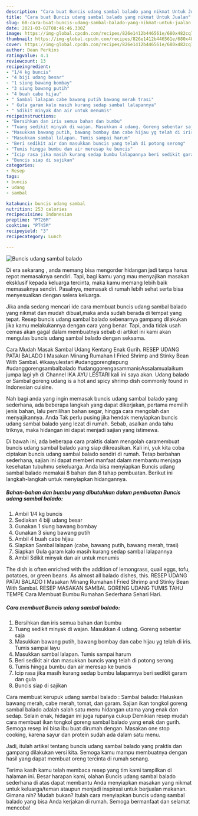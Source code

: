 ```yaml
---
description: "Cara buat Buncis udang sambal balado yang nikmat Untuk Jualan"
title: "Cara buat Buncis udang sambal balado yang nikmat Untuk Jualan"
slug: 68-cara-buat-buncis-udang-sambal-balado-yang-nikmat-untuk-jualan
date: 2021-03-02T08:46:46.330Z
image: https://img-global.cpcdn.com/recipes/826e1412b446561e/680x482cq70/buncis-udang-sambal-balado-foto-resep-utama.jpg
thumbnail: https://img-global.cpcdn.com/recipes/826e1412b446561e/680x482cq70/buncis-udang-sambal-balado-foto-resep-utama.jpg
cover: https://img-global.cpcdn.com/recipes/826e1412b446561e/680x482cq70/buncis-udang-sambal-balado-foto-resep-utama.jpg
author: Dean Perkins
ratingvalue: 4.1
reviewcount: 13
recipeingredient:
- "1/4 kg buncis"
- "4 biji udang besar"
- "1 siung bawang bombay"
- "3 siung bawang putih"
- "4 buah cabe hijau"
- " Sambal lalapan cabe bawang putih bawang merah trasi"
- " Gula garam kalo masih kurang sedap sambal lalapannya"
- " Sdikit minyak dan air untuk menumis"
recipeinstructions:
- "Bersihkan dan iris semua bahan dan bumbu"
- "Tuang sedikit minyak di wajan. Masukkan 4 udang. Goreng sebentar saja"
- "Masukkan bawang putih, bawang bombay dan cabe hijau yg telah di iris. Tumis sampai layu"
- "Masukkan sambal lalapan. Tumis sampai harum"
- "Beri sedikit air dan masukkan buncis yang telah di potong serong"
- "Tumis hingga bumbu dan air meresap ke buncis"
- "Icip rasa jika masih kurang sedap bumbu lalapannya beri sedikit garam dan gula"
- "Buncis siap di sajikan"
categories:
- Resep
tags:
- buncis
- udang
- sambal

katakunci: buncis udang sambal 
nutrition: 253 calories
recipecuisine: Indonesian
preptime: "PT26M"
cooktime: "PT45M"
recipeyield: "3"
recipecategory: Lunch

---
```



![Buncis udang sambal balado](https://img-global.cpcdn.com/recipes/826e1412b446561e/680x482cq70/buncis-udang-sambal-balado-foto-resep-utama.jpg)

Di era  sekarang , anda memang bisa mengorder hidangan jadi tanpa harus repot memasaknya sendiri. Tapi, bagi kamu yang mau menyajikan masakan eksklusif kepada keluarga tercinta, maka kamu memang lebih baik memasaknya sendiri. Pasalnya, memasak di rumah lebih sehat serta bisa menyesuaikan dengan selera keluarga.

Jika anda sedang mencari ide cara membuat buncis udang sambal balado yang nikmat dan mudah dibuat,maka anda sudah berada di tempat yang tepat. Resep buncis udang sambal balado  sebenarnya gampang dilakukan jika kamu melakukannya dengan cara yang benar. Tapi, anda tidak usah cemas akan gagal dalam membuatnya 
sebab di artikel ini kami akan mengulas buncis udang sambal balado dengan seksama.  

Cara Mudah Masak Sambal Udang Kentang Enak Gurih. RESEP UDANG PATAI BALADO I Masakan Minang Rumahan I Fried Shrimp and Stinky Bean With Sambal. #ikaayulestari #udanggorengtepung #udanggorengsambalbalado #udanggorengasammanisAssalamualaikum jumpa lagi yh di Channel IKA AYU LESTARI kali ini saya akan. Udang balado or Sambal goreng udang is a hot and spicy shrimp dish commonly found in Indonesian cuisine.

Nah bagi anda yang ingin memasak buncis udang sambal balado yang sederhana, ada beberapa langkah yang dapat dikerjakan, pertama memilih jenis bahan, lalu pemilihan bahan segar, hingga cara mengolah dan menyajikannya. Anda Tak perlu pusing jika hendak menyiapkan buncis udang sambal balado yang lezat di rumah. Sebab, asalkan anda  tahu triknya, maka hidangan ini dapat menjadi sajian yang istimewa.

Di bawah ini, ada beberapa cara praktis  dalam mengolah caramembuat buncis udang sambal balado yang siap dikreasikan. Kali ini, yuk kita coba ciptakan buncis udang sambal balado sendiri di rumah. Tetap berbahan sederhana, sajian ini dapat memberi manfaat dalam membantu menjaga kesehatan tubuhmu sekeluarga. Anda bisa menyiapkan Buncis udang sambal balado memakai 8 bahan dan 8 tahap pembuatan. Berikut ini langkah-langkah untuk menyiapkan hidangannya.

<!--inarticleads1-->

##### Bahan-bahan dan bumbu yang dibutuhkan dalam pembuatan Buncis udang sambal balado:

1. Ambil 1/4 kg buncis
1. Sediakan 4 biji udang besar
1. Gunakan 1 siung bawang bombay
1. Gunakan 3 siung bawang putih
1. Ambil 4 buah cabe hijau
1. Siapkan  Sambal lalapan (cabe, bawang putih, bawang merah, trasi)
1. Siapkan  Gula garam kalo masih kurang sedap sambal lalapannya
1. Ambil  Sdikit minyak dan air untuk menumis


The dish is often enriched with the addition of lemongrass, quail eggs, tofu, potatoes, or green beans. As almost all balado dishes, this. RESEP UDANG PATAI BALADO I Masakan Minang Rumahan I Fried Shrimp and Stinky Bean With Sambal. RESEP MASAKAN SAMBAL GORENG UDANG TUMIS TAHU TEMPE Cara Membuat Bumbu Rumahan Sederhana Sehari Hari. 

<!--inarticleads2-->

##### Cara membuat Buncis udang sambal balado:

1. Bersihkan dan iris semua bahan dan bumbu
1. Tuang sedikit minyak di wajan. Masukkan 4 udang. Goreng sebentar saja
1. Masukkan bawang putih, bawang bombay dan cabe hijau yg telah di iris. Tumis sampai layu
1. Masukkan sambal lalapan. Tumis sampai harum
1. Beri sedikit air dan masukkan buncis yang telah di potong serong
1. Tumis hingga bumbu dan air meresap ke buncis
1. Icip rasa jika masih kurang sedap bumbu lalapannya beri sedikit garam dan gula
1. Buncis siap di sajikan


Cara membuat kerupuk udang sambal balado : Sambal balado: Haluskan bawang merah, cabe merah, tomat, dan garam. Sajian ikan tongkol goreng sambal balado adalah salah satu menu hidangan utama yang enak dan sedap. Selain enak, hidagan ini juga rupanya cukup Demikian resep mudah cara membuat ikan tongkol goreng sambal balado yang enak dan gurih. Semoga resep ini bisa ibu buat dirumah dengan. Masakan one stop cooking, karena sayur dan protein sudah ada dalam satu menu. 

Jadi, itulah artikel tentang  buncis udang sambal balado  yang praktis dan gampang dilakukan versi kita. Semoga kamu mampu membuatnya dengan hasil yang dapat membuat oreng tercinta di rumah senang. 

Terima kasih kamu telah membaca resep yang tim kami tampilkan di halaman ini. Besar harapan kami, olahan  Buncis udang sambal balado sederhana di atas dapat membantu Anda menyiapkan masakan yang nikmat untuk keluarga/teman ataupun menjadi inspirasi untuk berjualan makanan. Gimana nih? Mudah bukan? Itulah cara menyiapkan buncis udang sambal balado yang bisa Anda kerjakan di rumah. Semoga bermanfaat dan selamat mencoba!

